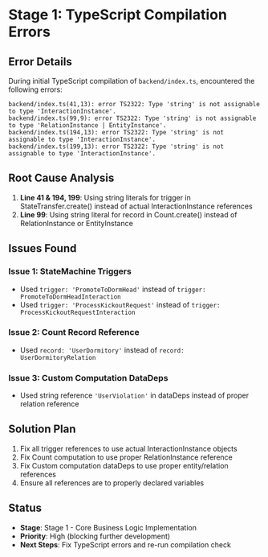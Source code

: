 # Stage 1: TypeScript Compilation Errors

## Error Details

During initial TypeScript compilation of `backend/index.ts`, encountered the following errors:

```
backend/index.ts(41,13): error TS2322: Type 'string' is not assignable to type 'InteractionInstance'.
backend/index.ts(99,9): error TS2322: Type 'string' is not assignable to type 'RelationInstance | EntityInstance'.
backend/index.ts(194,13): error TS2322: Type 'string' is not assignable to type 'InteractionInstance'.
backend/index.ts(199,13): error TS2322: Type 'string' is not assignable to type 'InteractionInstance'.
```

## Root Cause Analysis

1. **Line 41 & 194, 199**: Using string literals for trigger in StateTransfer.create() instead of actual InteractionInstance references
2. **Line 99**: Using string literal for record in Count.create() instead of RelationInstance or EntityInstance

## Issues Found

### Issue 1: StateMachine Triggers
- Used `trigger: 'PromoteToDormHead'` instead of `trigger: PromoteToDormHeadInteraction`
- Used `trigger: 'ProcessKickoutRequest'` instead of `trigger: ProcessKickoutRequestInteraction`

### Issue 2: Count Record Reference
- Used `record: 'UserDormitory'` instead of `record: UserDormitoryRelation`

### Issue 3: Custom Computation DataDeps
- Used string reference `'UserViolation'` in dataDeps instead of proper relation reference

## Solution Plan

1. Fix all trigger references to use actual InteractionInstance objects
2. Fix Count computation to use proper RelationInstance reference
3. Fix Custom computation dataDeps to use proper entity/relation references
4. Ensure all references are to properly declared variables

## Status
- **Stage**: Stage 1 - Core Business Logic Implementation
- **Priority**: High (blocking further development)
- **Next Steps**: Fix TypeScript errors and re-run compilation check